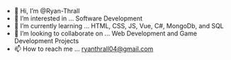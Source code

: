 - 👋 Hi, I’m @Ryan-Thrall
- 👀 I’m interested in ... Software Development
- 🌱 I’m currently learning ... HTML, CSS, JS, Vue, C#, MongoDb, and SQL
- 💞️ I’m looking to collaborate on ... Web Development and Game Development Projects
- 📫 How to reach me ... ryanthrall04@gmail.com

<!---
Ryan-Thrall/Ryan-Thrall is a ✨ special ✨ repository because its `README.md` (this file) appears on your GitHub profile.
You can click the Preview link to take a look at your changes.
--->
